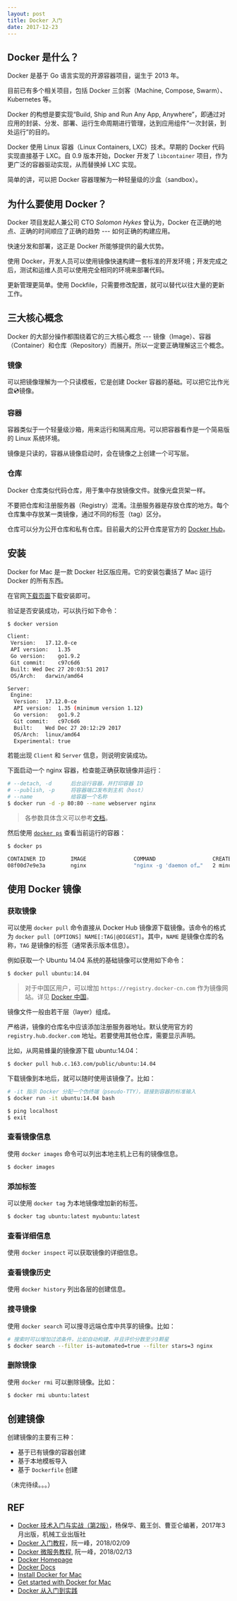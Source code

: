 ```yaml
---
layout: post
title: Docker 入门
date: 2017-12-23
---
```


## Docker 是什么？

Docker 是基于 Go 语言实现的开源容器项目，诞生于 2013 年。

目前已有多个相关项目，包括 Docker 三剑客（Machine, Compose, Swarm）、Kubernetes 等。

Docker 的构想是要实现“Build, Ship and Run Any App, Anywhere”，即通过对应用的封装、分发、部署、运行生命周期进行管理，达到应用组件“一次封装，到处运行”的目的。

Docker 使用 Linux 容器（Linux Containers, LXC）技术。早期的 Docker 代码实现直接基于 LXC。自 0.9 版本开始，Docker 开发了 `libcontainer` 项目，作为更广泛的容器驱动实现，从而替换掉 LXC 实现。

简单的讲，可以把 Docker 容器理解为一种轻量级的沙盒（sandbox）。

## 为什么要使用 Docker？

Docker 项目发起人兼公司 CTO *Solomon Hykes* 曾认为，Docker 在正确的地点、正确的时间顺应了正确的趋势 --- 如何正确的构建应用。

快速分发和部署，这正是 Docker 所能够提供的最大优势。

使用 Docker，开发人员可以使用镜像快速构建一套标准的开发环境；开发完成之后，测试和运维人员可以使用完全相同的环境来部署代码。

更新管理更简单。使用 Dockfile，只需要修改配置，就可以替代以往大量的更新工作。

## 三大核心概念

Docker 的大部分操作都围绕着它的三大核心概念 --- 镜像（Image）、容器（Container）和仓库（Repository）而展开。所以一定要正确理解这三个概念。

### 镜像

可以把镜像理解为一个只读模板，它是创建 Docker 容器的基础。可以把它比作光盘💿镜像。

### 容器

容器类似于一个轻量级沙箱，用来运行和隔离应用。可以把容器看作是一个简易版的 Linux 系统环境。

镜像是只读的，容器从镜像启动时，会在镜像之上创建一个可写层。

### 仓库

Docker 仓库类似代码仓库，用于集中存放镜像文件。就像光盘货架一样。

不要把仓库和注册服务器（Registry）混淆。注册服务器是存放仓库的地方。每个仓库集中存放某一类镜像，通过不同的标签（tag）区分。

仓库可以分为公开仓库和私有仓库。目前最大的公开仓库是官方的 [Docker Hub][hub]。

## 安装

Docker for Mac 是一款 Docker 社区版应用。它的安装包囊括了 Mac 运行 Docker 的所有东西。

在官网[下载页面][install-docker-mac]下载安装即可。

验证是否安装成功，可以执行如下命令：

```sh
$ docker version

Client:
 Version:	17.12.0-ce
 API version:	1.35
 Go version:	go1.9.2
 Git commit:	c97c6d6
 Built:	Wed Dec 27 20:03:51 2017
 OS/Arch:	darwin/amd64

Server:
 Engine:
  Version:	17.12.0-ce
  API version:	1.35 (minimum version 1.12)
  Go version:	go1.9.2
  Git commit:	c97c6d6
  Built:	Wed Dec 27 20:12:29 2017
  OS/Arch:	linux/amd64
  Experimental:	true
```

若能出现 `Client` 和 `Server` 信息，则说明安装成功。

下面启动一个 nginx 容器，检查能正确获取镜像并运行：

```sh
# --detach, -d      后台运行容器，并打印容器 ID
# --publish, -p     将容器端口发布到主机（host）
# --name            给容器一个名称
$ docker run -d -p 80:80 --name webserver nginx
```

> 各参数具体含义可以参考[文档][cli-run]。

然后使用 [`docker ps`][cli-ps] 查看当前运行的容器：

```sh
$ docker ps

CONTAINER ID        IMAGE               COMMAND                  CREATED             STATUS              PORTS                NAMES
08f00d7e9e3a        nginx               "nginx -g 'daemon of…"   2 minutes ago       Up 2 minutes        0.0.0.0:80->80/tcp   webserver
```

## 使用 Docker 镜像

### 获取镜像

可以使用 `docker pull` 命令直接从 Docker Hub 镜像源下载镜像。该命令的格式为 `docker pull [OPTIONS] NAME[:TAG|@DIGEST]`。其中，`NAME` 是镜像仓库的名称，`TAG` 是镜像的标签（通常表示版本信息）。

例如获取一个 Ubuntu 14.04 系统的基础镜像可以使用如下命令：

```sh
$ docker pull ubuntu:14.04
```

> 对于中国区用户，可以增加 `https://registry.docker-cn.com` 作为镜像网站。详见 [Docker 中国][mirror]。

镜像文件一般由若干层（layer）组成。

严格讲，镜像的仓库名中应该添加注册服务器地址。默认使用官方的 `registry.hub.docker.com` 地址。若要使用其他仓库，需要显示声明。

比如，从网易蜂巢的镜像源下载 ubuntu:14.04：

```sh
$ docker pull hub.c.163.com/public/ubuntu:14.04
```

下载镜像到本地后，就可以随时使用该镜像了。比如：

```sh
# -it 指示 Docker 分配一个伪终端（pseudo-TTY），链接到容器的标准输入
$ docker run -it ubuntu:14.04 bash

$ ping localhost
$ exit
```

### 查看镜像信息

使用 `docker images` 命令可以列出本地主机上已有的镜像信息。

```sh
$ docker images
```

### 添加标签

可以使用 `docker tag` 为本地镜像增加新的标签。

```sh
$ docker tag ubuntu:latest myubuntu:latest
```

### 查看详细信息

使用 `docker inspect` 可以获取镜像的详细信息。

### 查看镜像历史

使用 `docker history` 列出各层的创建信息。

### 搜寻镜像

使用 `docker search` 可以搜寻远端仓库中共享的镜像。比如：

```sh
# 搜索时可以增加过滤条件，比如自动构建，并且评价分数至少3颗星
$ docker search --filter is-automated=true --filter stars=3 nginx
```

### 删除镜像

使用 `docker rmi` 可以删除镜像。比如：

```sh
$ docker rmi ubuntu:latest
```

## 创建镜像

创建镜像的主要有三种：

- 基于已有镜像的容器创建
- 基于本地模板导入
- 基于 `Dockerfile` 创建

（未完待续。。。）

## REF

- [Docker 技术入门与实战（第2版）][book]，杨保华、戴王剑、曹亚仑编著，2017年3月出版，机械工业出版社
- [Docker 入门教程][docker-ryf]，阮一峰，2018/02/09
- [Docker 微服务教程][docker-ryf-micro], 阮一峰，2018/02/13
- [Docker Homepage][docker]
- [Docker Docs][docs]
- [Install Docker for Mac][install-docker-mac]
- [Get started with Docker for Mac][docker-for-mac]
- [Docker 从入门到实践][in-action]

[docker]: https://www.docker.com/
[docs]: https://docs.docker.com/
[cli-run]: https://docs.docker.com/engine/reference/commandline/run/
[cli-ps]: https://docs.docker.com/engine/reference/commandline/ps/
[book]: https://book.douban.com/subject/28489095/
[hub]: https://hub.docker.com
[docker-for-mac]: https://docs.docker.com/docker-for-mac/
[install-docker-mac]: https://docs.docker.com/docker-for-mac/install/
[docker-ryf]: http://www.ruanyifeng.com/blog/2018/02/docker-tutorial.html
[docker-ryf-micro]: http://www.ruanyifeng.com/blog/2018/02/docker-wordpress-tutorial.html
[mirror]: https://www.docker-cn.com/registry-mirror
[in-action]: https://imnerd.org/docker-in-action.html